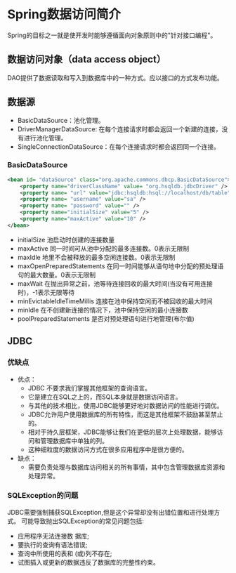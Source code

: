 # Spring数据访问简介
Spring的目标之一就是使开发时能够遵循面向对象原则中的"针对接口编程"。

## 数据访问对象（data access object）
DAO提供了数据读取和写入到数据库中的一种方式。应以接口的方式发布功能。

## 数据源
- BasicDataSource：池化管理。
- DriverManagerDataSource: 在每个连接请求时都会返回一个新建的连接，没有进行池化管理。
- SingleConnectionDataSource：在每个连接请求时都会返回同一个连接。

 ### BasicDataSource
 ```xml
 <bean id= "dataSource" class="org.apache.commons.dbcp.BasicDataSource">
     <property name="driverClassName" value= "org.hsqldb.jdbcDriver" />
     <property name= "url" value="jdbc:hsqldb:hsql://localhost/db/table" />
     <property name= "username" value="sa" />
     <property name= "password" value="" />
     <property name="initialSize" value="5" />
     <property name="maxActive" value="10" />
 </bean>
 ```
  - initialSize
 池启动时创建的连接数量
 - maxActive
 同一时间可从池中分配的最多连接数。0表示无限制
 - maxIdle 
 地里不会被释放的最多空闲连接数。0表示无限制
 - maxOpenPreparedStatements
 在同一时间能够从语句地中分配的预处理语句的最大数量。0表示无限制
 - maxWait
 在抛出异常之前，池等待连接回收的最大时间(当没有可用连接时)，-1表示无限等待
 - minEvictableIdleTimeMillis
 连接在池中保持空闲而不被回收的最大时间
 - minIdle
 在不创建新连接的情况下，池中保持空闲的最小连接数
 - poolPreparedStatements
 是否对预处理语句进行地管理(布尔值)
 
 ## JDBC
 ### 优缺点
   - 优点：
     - JDBC 不要求我们掌握其他框架的查询语言。
     - 它是建立在SQL之上的，而SQL本身就是数据访问语言。
     - 与其他的技术相比，使用JDBC能够更好地对数据访问的性能进行调优。
     - JDBC允许用户使用数据库的所有特性，而这是其他框架不鼓励甚至禁止的。
     - 相对于持久层框架，JDBC能够让我们在更低的层次上处理数据，能够访问和管理数据库中单独的列。
     - 这种细粒度的数据访问方式在很多应用程序中是很方便的。
  - 缺点：
     - 需要负责处理与数据库访问相关的所有事情，其中包含管理数据库资源和处理异常。
     
 ### SQLException的问题
  JDBC需要强制捕获SQLException,但是这个异常却没有出错位置和进行处理方式。
  可能导致抛出SQLException的常见问题包括:
 - 应用程序无法连接数 据库;
 - 要执行的查询有语法错误;
 - 查询中所使用的表和 (或)列不存在;
 - 试图插入或更新的数据违反了数据库的完整性约束。

    




 